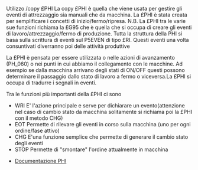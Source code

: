 Utilizzo /copy £PHI
La copy £PHI è quella che viene usata per gestire gli eventi di attrezzaggio sia manuali che da macchina. La £PHI è stata creata per semplificare i concetti di inizio/fermo/ripresa.
N.B. La £PHI tra le varie sue funzioni richiama la £G95 che è quella che si occupa di
creare gli eventi di lavoro/attrezzaggio/fermo di produzione.
Tutta la struttura della PHI si basa sulla scrittura di eventi sul P5EVEN di tipo £RI.
Questi eventi una volta consuntivati diverranno poi delle attività produttive

La £PHI è pensata per essere utilizzata o nelle azioni di avanzamento (PH_060) o nei punti in cui abbiamo il collegamento con le macchine.
Ad esempio se dalla macchina arrivano degli stati di ON/OFF questi possono determinare il passaggio dallo stato di lavoro a fermo o viceversa.La £PHI si occupa di tradurre i segnali in eventi.

Tra le funzioni più importanti della £PHI ci sono
* WRI E' l'azione principale e serve per dichiarare un evento(attenzione nel caso di cambio stato da macchina solitamente si richiama poi la £PHI con il metodo CHG)
* EOT Permette di rilevare gli eventi in corso sulla macchina (uno per ogni ordine/fase attivo)
* CHG E'una funzione semplice che permette di generare il cambio stato degli eventi
* STOP Permette di "smontare" l'ordine attualmente in macchina

- [Documentazione PHI](Sorgenti/OJ/PGM/P_TSTPHI)

